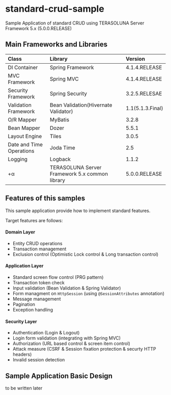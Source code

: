 # standard-crud-sample
Sample Application of standard CRUD using TERASOLUNA Server Framework 5.x (5.0.0.RELEASE)

## Main Frameworks and Libraries

|Class|Library|Version|
|:---|:---|:---|
|DI Container|Spring Framework|4.1.4.RELEASE|
|MVC Framework|Spring MVC|4.1.4.RELEASE|
|Security Framework|Spring Security|3.2.5.RELESAE|
|Validation Framework|Bean Validation(Hivernate Validator)|1.1(5.1.3.Final)|
|O/R Mapper|MyBatis|3.2.8|
|Bean Mapper|Dozer|5.5.1|
|Layout Engine|Tiles|3.0.5|
|Date and Time Operations|Joda Time|2.5|
|Logging|Logback|1.1.2|
|+α|TERASOLUNA Server Framework 5.x common library|5.0.0.RELEASE|

## Features of this samples
This sample application provide how to implement standard features.

Target features are follows:

#### Domain Layer
* Entity CRUD operations
* Transaction management
* Exclusion control (Optimistic Lock control & Long transaction control)

#### Application Layer
* Standard screen flow control (PRG pattern)
* Transaction token check
* Input validation (Bean Validation & Spring Validator)
* Form managment on `HttpSession` (using `@SessionAttributes` annotation)
* Message management
* Pagination
* Exception handling

#### Security Layer
* Authentication (Login & Logout)
* Login form validation (integrating with Spring MVC)
* Authorization (URL based control & screen item control)
* Attack measure (CSRF & Session fixation protection & securty HTTP headers)
* Invalid session detection


## Sample Application Basic Design

to be written later

